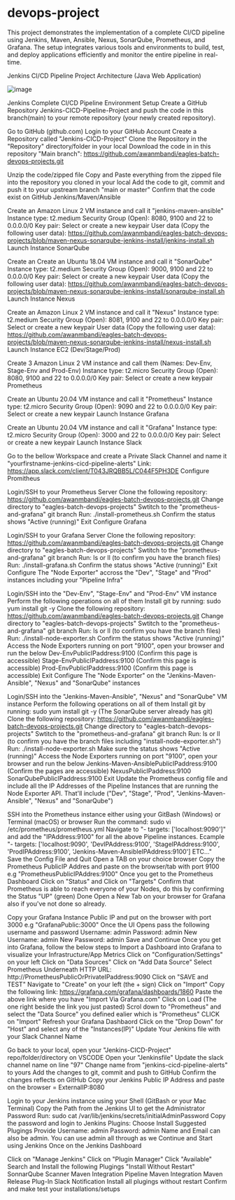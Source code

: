 # devops-project
This project demonstrates the implementation of a complete CI/CD pipeline using Jenkins, Maven, Ansible, Nexus, SonarQube, Prometheus, and Grafana. The setup integrates various tools and environments to build, test, and deploy applications efficiently and monitor the entire pipeline in real-time.

Jenkins CI/CD Pipeline Project Architecture (Java Web Application)

![image](https://github.com/user-attachments/assets/238d5628-7b9e-4f49-a59d-81c005fba4ec)


Jenkins Complete CI/CD Pipeline Environment Setup
Create a GitHub Repository Jenkins-CICD-Pipeline-Project and push the code in this branch(main) to your remote repository (your newly created repository).

Go to GitHub (github.com)
Login to your GitHub Account
Create a Repository called "Jenkins-CICD-Project"
Clone the Repository in the "Repository" directory/folder in your local
Download the code in in this repository "Main branch":  https://github.com/awanmbandi/eagles-batch-devops-projects.git

Unzip the code/zipped file
Copy and Paste everything from the zipped file into the repository you cloned in your local
Add the code to git, commit and push it to your upstream branch "main or master"
Confirm that the code exist on GitHub
Jenkins/Maven/Ansible

Create an Amazon Linux 2 VM instance and call it "jenkins-maven-ansible"
Instance type: t2.medium
Security Group (Open): 8080, 9100 and 22 to 0.0.0.0/0
Key pair: Select or create a new keypair
User data (Copy the following user data): https://github.com/awanmbandi/eagles-batch-devops-projects/blob/maven-nexus-sonarqube-jenkins-install/jenkins-install.sh
Launch Instance
SonarQube

Create an Create an Ubuntu 18.04 VM instance and call it "SonarQube"
Instance type: t2.medium
Security Group (Open): 9000, 9100 and 22 to 0.0.0.0/0
Key pair: Select or create a new keypair
User data (Copy the following user data): https://github.com/awanmbandi/eagles-batch-devops-projects/blob/maven-nexus-sonarqube-jenkins-install/sonarqube-install.sh
Launch Instance
Nexus

Create an Amazon Linux 2 VM instance and call it "Nexus"
Instance type: t2.medium
Security Group (Open): 8081, 9100 and 22 to 0.0.0.0/0
Key pair: Select or create a new keypair
User data (Copy the following user data): https://github.com/awanmbandi/eagles-batch-devops-projects/blob/maven-nexus-sonarqube-jenkins-install/nexus-install.sh
Launch Instance
EC2 (Dev/Stage/Prod)

Create 3 Amazon Linux 2 VM instance and call them (Names: Dev-Env, Stage-Env and Prod-Env)
Instance type: t2.micro
Security Group (Open): 8080, 9100 and 22 to 0.0.0.0/0
Key pair: Select or create a new keypair
Prometheus

Create an Ubuntu 20.04 VM instance and call it "Prometheus"
Instance type: t2.micro
Security Group (Open): 9090 and 22 to 0.0.0.0/0
Key pair: Select or create a new keypair
Launch Instance
Grafana

Create an Ubuntu 20.04 VM instance and call it "Grafana"
Instance type: t2.micro
Security Group (Open): 3000 and 22 to 0.0.0.0/0
Key pair: Select or create a new keypair
Launch Instance
Slack

Go to the bellow Workspace and create a Private Slack Channel and name it "yourfirstname-jenkins-cicd-pipeline-alerts"
Link: https://app.slack.com/client/T043JRQBB5L/C044F5PH3DE
Configure Promitheus

Login/SSH to your Prometheus Server
Clone the following repository: https://github.com/awanmbandi/eagles-batch-devops-projects.git
Change directory to "eagles-batch-devops-projects"
Swtitch to the "prometheus-and-grafana" git branch
Run: ./install-prometheus.sh
Confirm the status shows "Active (running)"
Exit
Configure Grafana

Login/SSH to your Grafana Server
Clone the following repository: https://github.com/awanmbandi/eagles-batch-devops-projects.git
Change directory to "eagles-batch-devops-projects"
Swtitch to the "prometheus-and-grafana" git branch
Run: ls or ll (to confirm you have the branch files)
Run: ./install-grafana.sh
Confirm the status shows "Active (running)"
Exit
Configure The "Node Exporter" accross the "Dev", "Stage" and "Prod" instances including your "Pipeline Infra"

Login/SSH into the "Dev-Env", "Stage-Env" and "Prod-Env" VM instance
Perform the following operations on all of them
Install git by running: sudo yum install git -y
Clone the following repository: https://github.com/awanmbandi/eagles-batch-devops-projects.git
Change directory to "eagles-batch-devops-projects"
Swtitch to the "prometheus-and-grafana" git branch
Run: ls or ll (to confirm you have the branch files)
Run: ./install-node-exporter.sh
Confirm the status shows "Active (running)"
Access the Node Exporters running on port "9100", open your browser and run the below
Dev-EnvPublicIPaddress:9100 (Confirm this page is accessible)
Stage-EnvPublicIPaddress:9100 (Confirm this page is accessible)
Prod-EnvPublicIPaddress:9100 (Confirm this page is accessible)
Exit
Configure The "Node Exporter" on the "Jenkins-Maven-Ansible", "Nexus" and "SonarQube" instances

Login/SSH into the "Jenkins-Maven-Ansible", "Nexus" and "SonarQube" VM instance
Perform the following operations on all of them
Install git by running: sudo yum install git -y (The SonarQube server already has git)
Clone the following repository: https://github.com/awanmbandi/eagles-batch-devops-projects.git
Change directory to "eagles-batch-devops-projects"
Swtitch to the "prometheus-and-grafana" git branch
Run: ls or ll (to confirm you have the branch files including "install-node-exporter.sh")
Run: ./install-node-exporter.sh
Make sure the status shows "Active (running)"
Access the Node Exporters running on port "9100", open your browser and run the below
Jenkins-Maven-AnsiblePublicIPaddress:9100 (Confirm the pages are accessible)
NexusPublicIPaddress:9100
SonarQubePublicIPaddress:9100
Exit
Update the Prometheus config file and include all the IP Addresses of the Pipeline Instances that are running the Node Exporter API. That'll include ("Dev", "Stage", "Prod", "Jenkins-Maven-Ansible", "Nexus" and "SonarQube")

SSH into the Prometheus instance either using your GitBash (Windows) or Terminal (macOS) or browser
Run the command: sudo vi /etc/prometheus/prometheus.yml
Navigate to "- targets: ['localhost:9090']" and add the "IPAddress:9100" for all the above Pipeline instances. Ecample "- targets: ['localhost:9090', 'DevIPAddress:9100', 'StageIPAddress:9100', 'ProdIPAddress:9100', 'Jenkins-Maven-AnsibleIPAddress:9100'] ETC..."
Save the Config File and Quit
Open a TAB on your choice browser
Copy the Prometheus PublicIP Addres and paste on the browser/tab with port 9100 e.g "PrometheusPublicIPAddres:9100"
Once you get to the Prometheus Dashboard Click on "Status" and Click on "Targets"
Confirm that Prometheus is able to reach everyone of your Nodes, do this by confirming the Status "UP" (green)
Done
Open a New Tab on your browser for Grafana also if you've not done so already.

Copy your Grafana Instance Public IP and put on the browser with port 3000 e.g "GrafanaPublic:3000"
Once the UI Opens pass the following username and password
Username: admin
Password: admin
New Username: admin
New Password: admin
Save and Continue
Once you get into Grafana, follow the below steps to Import a Dashboard into Grafana to visualize your Infrastructure/App Metrics
Click on "Configuration/Settings" on your left
Click on "Data Sources"
Click on "Add Data Source"
Select Prometheus
Underneath HTTP URL: http://PrometheusPublicOrPrivateIPaddress:9090
Click on "SAVE and TEST"
Navigate to "Create" on your left (the + sign)
Click on "Import"
Copy the following link: https://grafana.com/grafana/dashboards/1860
Paste the above link where you have "Import Via Grafana.com"
Click on Load (The one right beside the link you just pasted)
Scrol down to "Prometheus" and select the "Data Source" you defined ealier which is "Prometheus"
CLICK on "Import"
Refresh your Grafana Dashbaord
Click on the "Drop Down" for "Host" and select any of the "Instances(IP)"
Update Your Jenkins file with your Slack Channel Name

Go back to your local, open your "Jenkins-CICD-Project" repo/folder/directory on VSCODE
Open your "Jenkinsfile"
Update the slack channel name on line "97"
Change name from "jenkins-cicd-pipeline-alerts" to yours
Add the changes to git, commit and push to GitHub
Confirm the changes reflects on GitHub
Copy your Jenkins Public IP Address and paste on the browser = ExternalIP:8080

Login to your Jenkins instance using your Shell (GitBash or your Mac Terminal)
Copy the Path from the Jenkins UI to get the Administrator Password
Run: sudo cat /var/lib/jenkins/secrets/initialAdminPassword
Copy the password and login to Jenkins
Plugins: Choose Install Suggested Plugings
Provide
Username: admin
Password: admin
Name and Email can also be admin. You can use admin all through as we
Continue and Start using Jenkins
Once on the Jenkins Dashboard

Click on "Manage Jenkins"
Click on "Plugin Manager"
Click "Available"
Search and Install the following Plugings "Install Without Restart"
SonnarQube Scanner
Maven Integration
Pipeline Maven Integration
Maven Release Plug-In
Slack Notification
Install all plugings without restart
Confirm and make test your installations/setups
